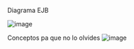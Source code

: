 Diagrama EJB

![image](https://github.com/makiabelica/java-beans/assets/159206068/49cb9e32-7fc9-46a4-a4a2-f303e0575b3f)


Conceptos pa que no lo olvides
![image](https://github.com/makiabelica/java-beans/assets/159206068/ff6425ab-73cb-48af-be7c-a2a086306af1)
